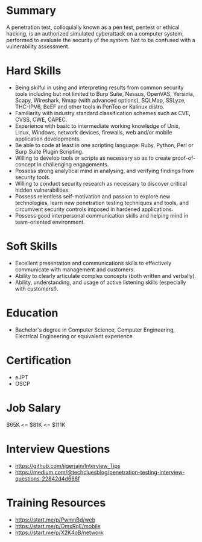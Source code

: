 # Summary
A penetration test, colloquially known as a pen test, pentest or ethical hacking, is an authorized simulated cyberattack on a computer system, performed to evaluate the security of the system. Not to be confused with a vulnerability assessment.


# Hard Skills
* Being skilful in using and interpreting results from common security tools including but not limited to Burp Suite, Nessus, OpenVAS, Yersinia, Scapy, Wireshark, Nmap (with advanced options), SQLMap, SSLyze, THC-IPV6, BeEF and other tools in PenToo or Kalinux distro.
* Familiarity with industry standard classification schemes such as CVE, CVSS, CWE, CAPEC.
* Experience with basic to intermediate working knowledge of Unix, Linux, Windows, network devices, firewalls, web and/or mobile application developments.
* Be able to code at least in one scripting language: Ruby, Python, Perl or Burp Suite Plugin Scripting.
* Willing to develop tools or scripts as necessary so as to create proof-of-concept in challenging engagements.
* Possess strong analytical mind in analysing, and verifying findings from security tools.
* Willing to conduct security research as necessary to discover critical hidden vulnerabilities.
* Possess relentless self-motivation and passion to explore new technologies, learn new penetration testing techniques and tools, and circumvent security controls imposed in hardened applications.
* Possess good interpersonal communication skills and helping mind in team-oriented environment.


# Soft Skills
* Excellent presentation and communications skills to effectively communicate with management and customers.
* Ability to clearly articulate complex concepts (both written and verbally).
* Ability, understanding, and usage of active listening skills (especially with customers!).


# Education
  * Bachelor's degree in Computer Science, Computer Engineering, Electrical Engineering or equivalent experience


# Certification
  * eJPT
  * OSCP


# Job Salary
$65K <= $81K <= $111K


# Interview Questions
 * https://github.com/jigerjain/Interview_Tips
 * https://medium.com/@techcluesblog/penetration-testing-interview-questions-22842d4d668f


# Training Resources
  * https://start.me/p/PwmnBd/web
  * https://start.me/p/OmxRqE/mobile
  * https://start.me/p/X2K4oB/network



